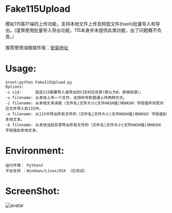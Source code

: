 # Fake115Upload
模拟115客户端的上传功能，支持本地文件上传及网盘文件(hash)批量导入和导出。(谨慎使用批量导入导出功能，115本身并未提供此类功能，出了问题概不负责。）
  
  推荐使用油猴插件版：[安装地址](https://greasyfork.org/ja/scripts/386724-115%E4%B8%80%E9%94%AE%E8%BD%AC%E5%AD%98)
# Usage:
```
$root:python Fake115Upload.py 
Options:
-c cid:      指定115需要导入或导出的CID对应目录(默认为0，即根目录）。
-u filename: 从本地上传一个文件，支持秒传和普通上传两种方式。
-i filename: 从本地文本读取（文件名|文件大小|文件HASH值|块HASH）字段值并将其对应文件导入到115中。
-o filename: 从115中导出所有文件的（文件名|文件大小|文件HASH值|块HASH）字段值到本地文本。
-b filename: 从本地当前目录导出所有文件的（文件名|文件大小|文件HASH值|块HASH）字段值到本地文本。

```
# Environment:
  ```
  运行环境： Python3 
  平台支持 ：Windows/Linux/OSX （已测试）
  ```


# ScreenShot:
   
  ![avatar](https://raw.githubusercontent.com/T3rry7f/Fake115Upload/master/screenshot.png)


